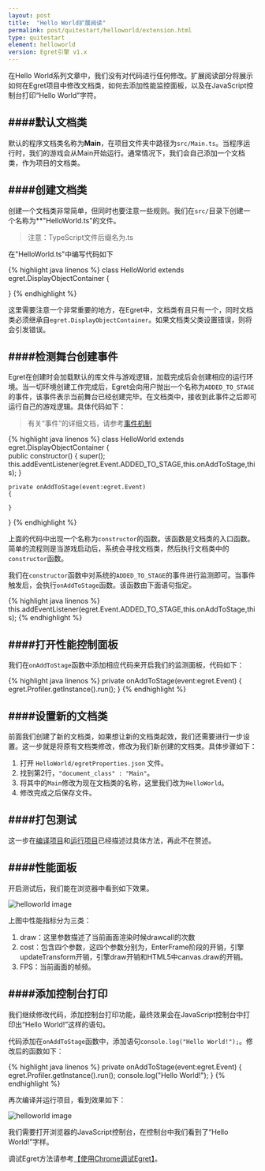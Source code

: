 ```yaml
---
layout: post
title:  "Hello World扩展阅读"
permalink: post/quitestart/helloworld/extension.html
type: quitestart
element: helloworld
version: Egret引擎 v1.x
---
```


在Hello World系列文章中，我们没有对代码进行任何修改。扩展阅读部分将展示如何在Egret项目中修改文档类，如何去添加性能监控面板，以及在JavaScript控制台打印“Hello World”字符。

####默认文档类
---

默认的程序文档类名称为**Main**，在项目文件夹中路径为`src/Main.ts`。当程序运行时，我们的游戏会从Main开始运行。通常情况下，我们会自己添加一个文档类，作为项目的文档类。

####创建文档类
---

创建一个文档类非常简单，但同时也要注意一些规则。我们在`src/`目录下创建一个名称为**"HelloWorld.ts"的文件。

>注意：TypeScript文件后缀名为.ts

在"HelloWorld.ts"中编写代码如下

{% highlight java linenos %}
class HelloWorld extends egret.DisplayObjectContainer
{	

}
{% endhighlight %}

这里需要注意一个非常重要的地方，在Egret中，文档类有且只有一个，同时文档类必须继承自`egret.DisplayObjectContainer`。如果文档类父类设置错误，则将会引发错误。

####检测舞台创建事件
---

Egret在创建时会加载默认的库文件与游戏逻辑，加载完成后会创建相应的运行环境。当一切环境创建工作完成后，Egret会向用户抛出一个名称为`ADDED_TO_STAGE`的事件，该事件表示当前舞台已经创建完毕。在文档类中，接收到此事件之后即可运行自己的游戏逻辑。具体代码如下：

>有关“事件”的详细文档，请参考<a href="http://docs.egret.com/post/manual/event/useevent.html" target="_blank">事件机制</a>

{% highlight java linenos %}
class HelloWorld extends egret.DisplayObjectContainer
{	
	public constructor() {
        super();
        this.addEventListener(egret.Event.ADDED_TO_STAGE,this.onAddToStage,this);
    }

    private onAddToStage(event:egret.Event)
    {

    }
}
{% endhighlight %}

上面的代码中出现一个名称为`constructor`的函数。该函数是文档类的入口函数。简单的流程则是当游戏启动后，系统会寻找文档类，然后执行文档类中的`constructor`函数。

我们在`constructor`函数中对系统的`ADDED_TO_STAGE`的事件进行监测即可。当事件触发后，会执行`onAddToStage`函数。该函数由下面语句指定。

{% highlight java linenos %}
this.addEventListener(egret.Event.ADDED_TO_STAGE,this.onAddToStage,this);
{% endhighlight %}

####打开性能控制面板
---

我们在`onAddToStage`函数中添加相应代码来开启我们的监测面板，代码如下：

{% highlight java linenos %}
private onAddToStage(event:egret.Event)
{
   	egret.Profiler.getInstance().run();
}
{% endhighlight %}

####设置新的文档类
---
前面我们创建了新的文档类，如果想让新的文档类起效，我们还需要进行一步设置。这一步就是将原有文档类修改，修改为我们新创建的文档类。具体步骤如下：

1. 打开 `HelloWorld/egretProperties.json` 文件。
2. 找到第2行，`"document_class" : "Main"`。
3. 将其中的`Main`修改为现在文档类的名称，这里我们改为`HelloWorld`。
4. 修改完成之后保存文件。

####打包测试
---
这一步在<a href="{{site.baseurl}}/post/quitestart/helloworld/buildpro.html" target="_blank">编译项目</a>和<a href="{{site.baseurl}}/post/quitestart/helloworld/runpro.html" target="_blank">运行项目</a>已经描述过具体方法，再此不在赘述。

####性能面板
---
开启测试后，我们能在浏览器中看到如下效果。

![helloworld image]({{site.baseurl}}/assets/img/helloworldextension.png)

上图中性能指标分为三类：

1. draw：这里参数描述了当前画面渲染时候drawcall的次数
2. cost：包含四个参数，这四个参数分别为，EnterFrame阶段的开销，引擎updateTransform开销，引擎draw开销和HTML5中canvas.draw的开销。
3. FPS：当前画面的帧频。

####添加控制台打印
---
我们继续修改代码，添加控制台打印功能，最终效果会在JavaScript控制台中打印出“Hello World!”这样的语句。

代码添加在`onAddToStage`函数中，添加语句`console.log("Hello World!");`。修改后的函数如下：

{% highlight java linenos %}
private onAddToStage(event:egret.Event)
{
   	egret.Profiler.getInstance().run();
   	console.log("Hello World!");
}
{% endhighlight %}

再次编译并运行项目，看到效果如下：

![helloworld image]({{site.baseurl}}/assets/img/helloworldextension2.png)

我们需要打开浏览器的JavaScript控制台，在控制台中我们看到了“Hello World!”字样。

调试Egret方法请参考<a href="{{site.baseurl}}/post/manual/debug/chromedebug.html" target="_blank">【使用Chrome调试Egret】</a>。